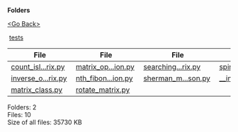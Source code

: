 **Folders**

[&lt;Go Back&gt;](../right.html)

 [tests](tests/right.html)

  

<table><thead><tr class="header"><th><strong>File</strong></th><th><strong>File</strong></th><th><strong>File</strong></th><th><strong>File</strong></th></tr></thead><tbody><tr class="odd"><td><a href="count_islands_in_matrix.py">count_isl...rix.py</a> </td><td><a href="matrix_operation.py">matrix_op...ion.py</a> </td><td><a href="searching_in_sorted_matrix.py">searching...rix.py</a> </td><td><a href="spiral_print.py">spiral_print.py</a> </td></tr><tr class="even"><td><a href="inverse_of_matrix.py">inverse_o...rix.py</a> </td><td><a href="nth_fibonacci_using_matrix_exponentiation.py">nth_fibon...ion.py</a> </td><td><a href="sherman_morrison.py">sherman_m...son.py</a> </td><td><a href="__init__.py">__init__.py</a> </td></tr><tr class="odd"><td><a href="matrix_class.py">matrix_class.py</a> </td><td><a href="rotate_matrix.py">rotate_matrix.py</a> </td><td></td><td></td></tr></tbody></table>

Folders: 2  
Files: 10  
Size of all files: 35730 KB

